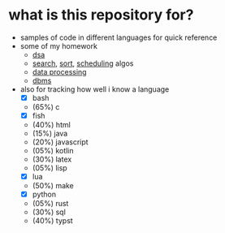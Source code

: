 # what is this repository for?

- samples of code in different languages for quick reference
- some of my homework
  - [dsa](c/dsa/)
  - [search](c/search/), [sort](c/sort/), [scheduling](c/scheduling/) algos
  - [data processing](python/numerical_methods/)
  - [dbms](sql/quick.sql)
- also for tracking how well i know a language
  - [x] bash
  - (65%) c
  - [x] fish
  - (40%) html
  - (15%) java
  - (20%) javascript
  - (05%) kotlin
  - (30%) latex
  - (05%) lisp
  - [x] lua
  - (50%) make
  - [x] python
  - (05%) rust
  - (30%) sql
  - (40%) typst
